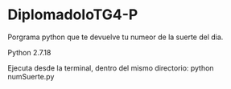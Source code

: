 # DiplomadoIoTG4-P
Porgrama python que te devuelve tu numeor de la suerte del dia.

Python 2.7.18

Ejecuta desde la terminal, dentro del mismo directorio:
    python numSuerte.py
    
